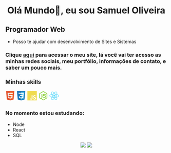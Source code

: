 <h1 align="center">Olá Mundo👋, eu sou Samuel Oliveira</h1>

## Programador Web
- Posso te ajudar com desenvolvimento de Sites e Sistemas

### Clique <a href="https://samuel-oliveira-portfolio.herokuapp.com/" target="_blank">aqui</a> para acessar o meu site, lá você vai ter acesso as minhas redes sociais, meu portfólio, informações de contato, e saber um pouco mais.

<div style="display: inline_block; font-size: 15px ">
 
### Minhas skills
  
<img align="center" alt="HTML" height="30" width="30" src="https://raw.githubusercontent.com/devicons/devicon/master/icons/html5/html5-original.svg">
<img align="center" alt="CSS" height="30" width="30" src="https://raw.githubusercontent.com/devicons/devicon/master/icons/css3/css3-original.svg">
<img align="center" alt="Javascript" height="30" width="30" src="https://raw.githubusercontent.com/devicons/devicon/master/icons/javascript/javascript-plain.svg">
<img align="center" alt="Nodejs" height="30" width="30" src="https://raw.githubusercontent.com/devicons/devicon/master/icons/nodejs/nodejs-original.svg">
<img align="center" alt="React" height="30" width="30" src="https://raw.githubusercontent.com/devicons/devicon/master/icons/react/react-original.svg">
</div>

##

### No momento estou estudando:
- Node <br>
- React <br>
- SQL

<div align="center">
<img height="180em" src="https://github-readme-stats.vercel.app/api?username=Samuelloliiveira&show_icons=true&theme=omni&include_all_commits=true&count_private=true"/>
<img height="180em" src="https://github-readme-stats.vercel.app/api/top-langs/?username=Samuelloliiveira&layout=compact&langs_count=7&theme=omni"/>
</div>
